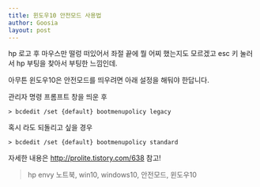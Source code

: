 ```yaml
---
title: 윈도우10 안전모드 사용법
author: Goosia
layout: post
---
```


hp 로고 후 마우스만 떨렁 떠있어서 좌절 끝에 뭘 어찌 했는지도 모르겠고 esc 키 눌러서 hp 부팅을 찾아서 부팅한 느낌인데.

아무튼 윈도우10은 안전모드를 띄우려면 아래 설정을 해둬야 한답니다.

관리자 명령 프롬프트 창을 띄운 후

```> bcdedit /set {default} bootmenupolicy legacy```

혹시 라도 되돌리고 싶을 경우

```> bcdedit /set {default} bootmenupolicy standard```

자세한 내용은 http://prolite.tistory.com/638 참고!

<blockquote>hp envy 노트북, win10, windows10, 안전모드, 윈도우10</blockquote>